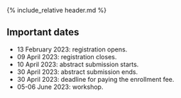 {% include_relative header.md %}

## Important dates

* 13 February 2023: registration opens.
* 09 April 2023: registration closes.
* 10 April 2023: abstract submission starts.
* 30 April 2023: abstract submission ends.
* 30 April 2023: deadline for paying the enrollment fee.
* 05-06 June 2023: workshop.

